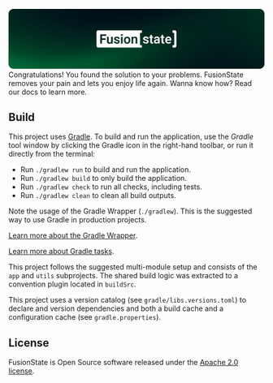 [![FusionState](./assets/header.png)](https://fusionstate.io)
Congratulations! You found the solution to your problems. FusionState removes 
your pain and lets you enjoy life again. Wanna know how? Read our docs to 
learn more.

## Build
This project uses [Gradle](https://gradle.org/).
To build and run the application, use the *Gradle* tool window by clicking the
Gradle icon in the right-hand toolbar,
or run it directly from the terminal:

* Run `./gradlew run` to build and run the application.
* Run `./gradlew build` to only build the application.
* Run `./gradlew check` to run all checks, including tests.
* Run `./gradlew clean` to clean all build outputs.

Note the usage of the Gradle Wrapper (`./gradlew`).
This is the suggested way to use Gradle in production projects.

[Learn more about the Gradle Wrapper](https://docs.gradle.org/current/userguide/gradle_wrapper.html).

[Learn more about Gradle tasks](https://docs.gradle.org/current/userguide/command_line_interface.html#common_tasks).

This project follows the suggested multi-module setup and consists of the `app`
and `utils` subprojects.
The shared build logic was extracted to a convention plugin located in
`buildSrc`.

This project uses a version catalog (see `gradle/libs.versions.toml`) to declare
and version dependencies
and both a build cache and a configuration cache (see `gradle.properties`).

## License
FusionState is Open Source software released under the [Apache 2.0 license](http://www.apache.org/licenses/LICENSE-2.0.html).
